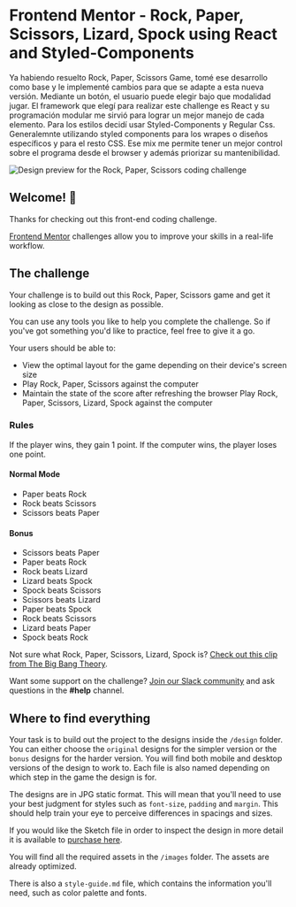 # Frontend Mentor - Rock, Paper, Scissors, Lizard, Spock using React and Styled-Components

Ya habiendo resuelto Rock, Paper, Scissors Game, tomé ese desarrollo como base y le implementé cambios para que 
se adapte a esta nueva versión. Mediante un botón, el usuario puede elegir bajo que modalidad jugar. 
El framework que elegí para realizar este challenge es React y su programación modular me sirvió para lograr un mejor manejo de cada elemento. Para los estilos decidí usar Styled-Components y Regular Css. Generalemnte utilizando styled components para los wrapes o diseños específicos y para el resto CSS. Ese mix me permite tener un mejor control sobre el programa desde el browser y además priorizar su mantenibilidad. 

![Design preview for the Rock, Paper, Scissors coding challenge](./original/desktop-step-1.jpg)

## Welcome! 👋

Thanks for checking out this front-end coding challenge.

[Frontend Mentor](https://www.frontendmentor.io) challenges allow you to improve your skills in a real-life workflow.


## The challenge

Your challenge is to build out this Rock, Paper, Scissors game and get it looking as close to the design as possible.

You can use any tools you like to help you complete the challenge. So if you've got something you'd like to practice, feel free to give it a go.

Your users should be able to:

- View the optimal layout for the game depending on their device's screen size
- Play Rock, Paper, Scissors against the computer
- Maintain the state of the score after refreshing the browser 
Play Rock, Paper, Scissors, Lizard, Spock against the computer
### Rules

If the player wins, they gain 1 point. If the computer wins, the player loses one point.

#### Normal Mode

- Paper beats Rock
- Rock beats Scissors
- Scissors beats Paper

#### Bonus

- Scissors beats Paper
- Paper beats Rock
- Rock beats Lizard
- Lizard beats Spock
- Spock beats Scissors
- Scissors beats Lizard
- Paper beats Spock
- Rock beats Scissors
- Lizard beats Paper
- Spock beats Rock

Not sure what Rock, Paper, Scissors, Lizard, Spock is? [Check out this clip from The Big Bang Theory](https://www.youtube.com/watch?v=iSHPVCBsnLw).

Want some support on the challenge? [Join our Slack community](https://www.frontendmentor.io/slack) and ask questions in the **#help** channel.

## Where to find everything

Your task is to build out the project to the designs inside the `/design` folder. You can either choose the `original` designs for the simpler version or the `bonus` designs for the harder version. You will find both mobile and desktop versions of the design to work to. Each file is also named depending on which step in the game the design is for.

The designs are in JPG static format. This will mean that you'll need to use your best judgment for styles such as `font-size`, `padding` and `margin`. This should help train your eye to perceive differences in spacings and sizes.

If you would like the Sketch file in order to inspect the design in more detail it is available to [purchase here](https://bmc.xyz/l/CYkacn7bV).

You will find all the required assets in the `/images` folder. The assets are already optimized.

There is also a `style-guide.md` file, which contains the information you'll need, such as color palette and fonts.
